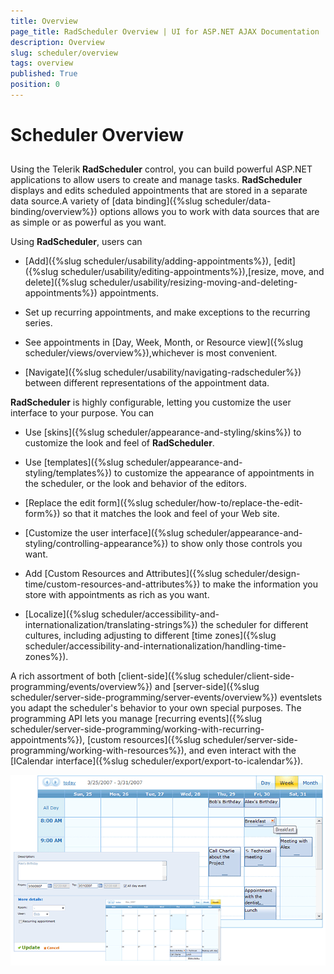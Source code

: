 ```yaml
---
title: Overview
page_title: RadScheduler Overview | UI for ASP.NET AJAX Documentation
description: Overview
slug: scheduler/overview
tags: overview
published: True
position: 0
---
```


# Scheduler Overview



## 

Using the Telerik **RadScheduler** control, you can build powerful ASP.NET applications to allow users to create and manage tasks. **RadScheduler** displays and edits scheduled appointments that are stored in a separate data source.A variety of [data binding]({%slug scheduler/data-binding/overview%}) options allows you to work with data sources that are as simple or as powerful as you want.

Using **RadScheduler**, users can

* [Add]({%slug scheduler/usability/adding-appointments%}), [edit]({%slug scheduler/usability/editing-appointments%}),[resize, move, and delete]({%slug scheduler/usability/resizing-moving-and-deleting-appointments%}) appointments.

* Set up recurring appointments, and make exceptions to the recurring series.

* See appointments in [Day, Week, Month, or Resource view]({%slug scheduler/views/overview%}),whichever is most convenient.

* [Navigate]({%slug scheduler/usability/navigating-radscheduler%}) between different representations of the appointment data.

**RadScheduler** is highly configurable, letting you customize the user interface to your purpose. You can

* Use [skins]({%slug scheduler/appearance-and-styling/skins%}) to customize the look and feel of **RadScheduler**.

* Use [templates]({%slug scheduler/appearance-and-styling/templates%}) to customize the appearance of appointments in the scheduler, or the look and behavior of the editors.

* [Replace the edit form]({%slug scheduler/how-to/replace-the-edit-form%}) so that it matches the look and feel of your Web site.

* [Customize the user interface]({%slug scheduler/appearance-and-styling/controlling-appearance%}) to show only those controls you want.

* Add [Custom Resources and Attributes]({%slug scheduler/design-time/custom-resources-and-attributes%}) to make the information you store with appointments as rich as you want.

* [Localize]({%slug scheduler/accessibility-and-internationalization/translating-strings%}) the scheduler for different cultures, including adjusting to different [time zones]({%slug scheduler/accessibility-and-internationalization/handling-time-zones%}).

A rich assortment of both [client-side]({%slug scheduler/client-side-programming/events/overview%}) and [server-side]({%slug scheduler/server-side-programming/server-events/overview%}) eventslets you adapt the scheduler's behavior to your own special purposes. The programming API lets you manage [recurring events]({%slug scheduler/server-side-programming/working-with-recurring-appointments%}), [custom resources]({%slug scheduler/server-side-programming/working-with-resources%}), and even interact with the [ICalendar interface]({%slug scheduler/export/export-to-icalendar%}).



![Overview](images/scheduler_overview.gif)
